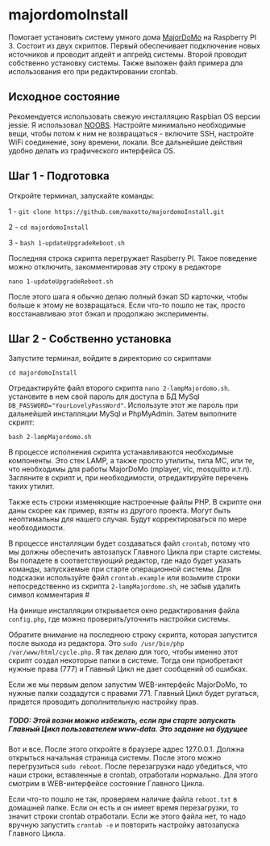# majordomoInstall
Помогает установить систему умного дома [MajorDoMo](http://majordomo.smartliving.ru/)  на Raspberry PI 3. Состоит из двух скриптов. Первый обеспечивает подключение новых источников и проводит апдейт и апгрейд системы. Второй проводит собственно установку системы. Также выложен файл примера для использования его при редактировании crontab.

## Исходное состояние
Рекомендуется использовать свежую инсталляцию Raspbian OS версии jessie. Я использовал [NOOBS](https://www.raspberrypi.org/downloads/noobs/ "download page"). Настройте минимально необходимые вещи, чтобы потом к ним не возвращаться - включите SSH, настройте WiFi соединение, зону времени, локали. Все дальнейшие действия удобно делать из графического интерфейса OS.
## Шаг 1 - Подготовка
Откройте терминал, запускайте команды:

1 - `git clone https://github.com/maxotto/majordomoInstall.git`

2 - `cd majordomoInstall`

3 - `bash 1-updateUpgradeReboot.sh`

Последняя строка скрипта перегружает Raspberry PI. Такое поведение можно отключить, закомментировав эту строку в редакторе

`nano 1-updateUpgradeReboot.sh`

После этого шага я обычно делаю полный бэкап SD карточки, чтобы больше к этому не возвращаться. Если что-то пошло не так, просто восстанавливаю этот бэкап и продолжаю эксперименты.

## Шаг 2 - Собственно установка
Запустите терминал, войдите в директорию со скриптами

`cd majordomoInstall`

Отредактируйте файл второго скрипта `nano 2-lampMajordomo.sh`. установите в нем свой пароль для доступа в БД MySql `DB_PASSWORD="YourLovelyPassWord"`. Используте этот же пароль при дальнейшей инсталляции MySql и PhpMyAdmin. Затем выполните скрипт:

`bash 2-lampMajordomo.sh`

В процессе исполнения скрипта устанавливаются необходимые компоненты. Это стек LAMP, а также просто утилиты, типа MC, или те, что необходимы для работы MajorDoMo (mplayer, vlc, mosquitto  и.т.п). Загляните в скрипт и, при необходимости, отредактируйте перечень таких утилит.

Также есть строки изменяющие настроечные файлы PHP. В скрипте они даны скорее как пример, взяты из другого проекта. Могут быть неоптимальны для нашего случая. Будут корректироваться по мере необходимости.

В процессе инсталляции будет создаваться файл `crontab`, потому что мы должны обеспечить автозапуск Главного Цикла при старте системы. Вы попадете в соответствующий редактор, где надо будет указать команды, запускаемые при старте операционной системы. Для подсказки используйте файл `crontab.example` или возьмите строки непосредственно из  скрипта `2-lampMajordomo.sh`, не забыв удалить символ комментария #

На финише инсталляции открывается окно редактирования файла `config.php`, где можно проверить/уточнить настройки системы.

Обратите внимание на последнюю строку скрипта, которая запустится после выхода из редактора. Это `sudo /usr/bin/php /var/www/html/cycle.php`. Я так делаю для того, чтобы именно этот скрипт создал некоторые папки в системе. Тогда они приобретают нужные права (777) и Главный Цикл не дает сообщений об ошибках. 

Если же мы первым делом запустим WEB-интерфейс MajorDoMo, то нужные папки создадутся с правами 771. Главный Цикл будет ругаться, придется проводить дополнительную настройку прав.

##### TODO: Этой возни можно избежать, если при старте запускать Главный Цикл пользователем www-data. Это задание на будущее 

Вот и все. После этого откройте в браузере адрес 127.0.0.1. Должна открыться начальная страница системы. После этого можно перегрузиться `sudo reboot`. После перезагрузки надо убедиться, что наши строки, вставленные в crontab, отработали нормально. Для этого смотрим в WEB-интерфейсе состояние Главного Цикла. 

Если что-то пошло не так, проверяем наличие файла `reboot.txt` в домашней папке. Если он есть и он имеет время перезагрузки, то значит строки crontab отработали. Если же этого файла нет, то надо вручную запустить `crontab -e` и повторить настройку автозапуска Главного Цикла. 
